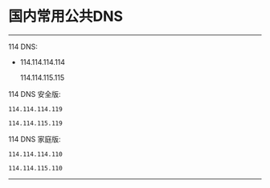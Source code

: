 # 国内常用公共DNS

-----------------------

114 DNS:

- 114.114.114.114

    114.114.115.115

114 DNS 安全版:

    114.114.114.119

    114.114.115.119

114 DNS 家庭版:

    114.114.114.110

    114.114.115.110
-----------------------